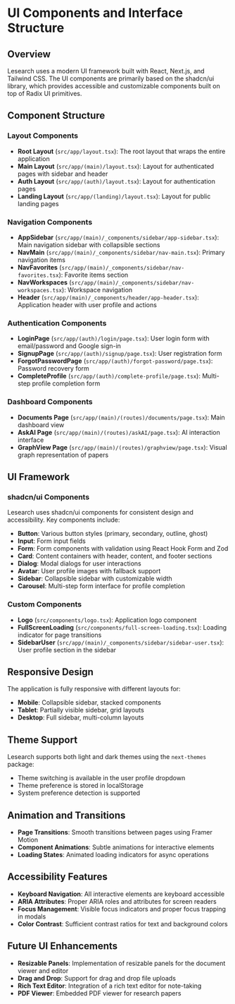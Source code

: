 # UI Components and Interface Structure

## Overview

Lesearch uses a modern UI framework built with React, Next.js, and Tailwind CSS. The UI components are primarily based on the shadcn/ui library, which provides accessible and customizable components built on top of Radix UI primitives.

## Component Structure

### Layout Components

- **Root Layout** (`src/app/layout.tsx`): The root layout that wraps the entire application
- **Main Layout** (`src/app/(main)/layout.tsx`): Layout for authenticated pages with sidebar and header
- **Auth Layout** (`src/app/(auth)/layout.tsx`): Layout for authentication pages
- **Landing Layout** (`src/app/(landing)/layout.tsx`): Layout for public landing pages

### Navigation Components

- **AppSidebar** (`src/app/(main)/_components/sidebar/app-sidebar.tsx`): Main navigation sidebar with collapsible sections
- **NavMain** (`src/app/(main)/_components/sidebar/nav-main.tsx`): Primary navigation items
- **NavFavorites** (`src/app/(main)/_components/sidebar/nav-favorites.tsx`): Favorite items section
- **NavWorkspaces** (`src/app/(main)/_components/sidebar/nav-workspaces.tsx`): Workspace navigation
- **Header** (`src/app/(main)/_components/header/app-header.tsx`): Application header with user profile and actions

### Authentication Components

- **LoginPage** (`src/app/(auth)/login/page.tsx`): User login form with email/password and Google sign-in
- **SignupPage** (`src/app/(auth)/signup/page.tsx`): User registration form
- **ForgotPasswordPage** (`src/app/(auth)/forgot-password/page.tsx`): Password recovery form
- **CompleteProfile** (`src/app/(auth)/complete-profile/page.tsx`): Multi-step profile completion form

### Dashboard Components

- **Documents Page** (`src/app/(main)/(routes)/documents/page.tsx`): Main dashboard view
- **AskAI Page** (`src/app/(main)/(routes)/askAI/page.tsx`): AI interaction interface
- **GraphView Page** (`src/app/(main)/(routes)/graphview/page.tsx`): Visual graph representation of papers

## UI Framework

### shadcn/ui Components

Lesearch uses shadcn/ui components for consistent design and accessibility. Key components include:

- **Button**: Various button styles (primary, secondary, outline, ghost)
- **Input**: Form input fields
- **Form**: Form components with validation using React Hook Form and Zod
- **Card**: Content containers with header, content, and footer sections
- **Dialog**: Modal dialogs for user interactions
- **Avatar**: User profile images with fallback support
- **Sidebar**: Collapsible sidebar with customizable width
- **Carousel**: Multi-step form interface for profile completion

### Custom Components

- **Logo** (`src/components/logo.tsx`): Application logo component
- **FullScreenLoading** (`src/components/full-screen-loading.tsx`): Loading indicator for page transitions
- **SidebarUser** (`src/app/(main)/_components/sidebar/sidebar-user.tsx`): User profile section in the sidebar

## Responsive Design

The application is fully responsive with different layouts for:

- **Mobile**: Collapsible sidebar, stacked components
- **Tablet**: Partially visible sidebar, grid layouts
- **Desktop**: Full sidebar, multi-column layouts

## Theme Support

Lesearch supports both light and dark themes using the `next-themes` package:

- Theme switching is available in the user profile dropdown
- Theme preference is stored in localStorage
- System preference detection is supported

## Animation and Transitions

- **Page Transitions**: Smooth transitions between pages using Framer Motion
- **Component Animations**: Subtle animations for interactive elements
- **Loading States**: Animated loading indicators for async operations

## Accessibility Features

- **Keyboard Navigation**: All interactive elements are keyboard accessible
- **ARIA Attributes**: Proper ARIA roles and attributes for screen readers
- **Focus Management**: Visible focus indicators and proper focus trapping in modals
- **Color Contrast**: Sufficient contrast ratios for text and background colors

## Future UI Enhancements

- **Resizable Panels**: Implementation of resizable panels for the document viewer and editor
- **Drag and Drop**: Support for drag and drop file uploads
- **Rich Text Editor**: Integration of a rich text editor for note-taking
- **PDF Viewer**: Embedded PDF viewer for research papers
